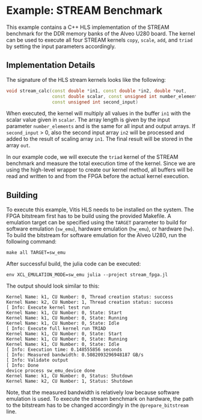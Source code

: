 # Example: STREAM Benchmark

This example contains a C++ HLS implementation of the STREAM benchmark for the DDR memory banks of the Alveo U280 board.
The kernel can be used to execute all four STREAM kernels `copy`, `scale`, `add`, and `triad` by setting the input parameters accordingly.

## Implementation Details

The signature of the HLS stream kernels looks like the following:

```C++
void stream_calc(const double *in1, const double *in2, double *out,
                 const double scalar, const unsigned int number_elements,
                 const unsigned int second_input)
```

When executed, the kernel will multiply all values in the buffer `in1` with the scalar value given in `scalar`. The array length is given by the input parameter `number_elements` and is the same for all input and output arrays. If `second_input` > 0, also the second input array `in2` will be processed and added to the result of scaling array `in1`. The final result will be stored in the array `out`.

In our example code, we will execute the `triad` kernel of the STREAM benchmark and measure the total execution time of the kernel.
Since we are using the high-level wrapper to create our kernel method, all buffers will be read and written to and from the FPGA before the actual kernel execution. 

## Building

To execute this example, Vitis HLS needs to be installed on the system.
The FPGA bitstream first has to be build using the provided Makefile. 
A emulation target can be specified using the `TARGET` parameter to build for software emulation (`sw_emu`), hardware emulation (`hw_emu`), or hardware (`hw`). To build the bitstream for software emulation for the Alveo U280, run the following command:

    make all TARGET=sw_emu

After successful build, the julia code can be executed:

    env XCL_EMULATION_MODE=sw_emu julia --project stream_fpga.jl

The output should look similar to this:

    Kernel Name: k1, CU Number: 0, Thread creation status: success
    Kernel Name: k2, CU Number: 1, Thread creation status: success
    [ Info: Execute kernel test run
    Kernel Name: k1, CU Number: 0, State: Start
    Kernel Name: k1, CU Number: 0, State: Running
    Kernel Name: k1, CU Number: 0, State: Idle
    [ Info: Execute full kernel run TRIAD
    Kernel Name: k1, CU Number: 0, State: Start
    Kernel Name: k1, CU Number: 0, State: Running
    Kernel Name: k1, CU Number: 0, State: Idle
    [ Info: Execution time: 0.148555856 seconds
    [ Info: Measured bandwidth: 0.5082093296948187 GB/s
    [ Info: Validate output
    [ Info: Done
    device process sw_emu_device done
    Kernel Name: k1, CU Number: 0, Status: Shutdown
    Kernel Name: k2, CU Number: 1, Status: Shutdown

Note, that the measured bandwidth is relatively low because software emulation is used.
To execute the stream benchmark on hardware, the path to the bitstream has to be changed accordingly in the `@prepare_bitstream` line.